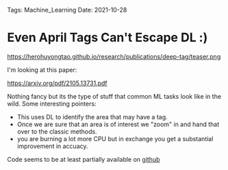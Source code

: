 Tags: Machine_Learning
Date: 2021-10-28			
			
# Even April Tags Can't Escape DL :) 

https://herohuyongtao.github.io/research/publications/deep-tag/teaser.png

I'm looking at this paper: 

https://arxiv.org/pdf/2105.13731.pdf

Nothing fancy but its the type of stuff that common ML tasks look like in the wild. Some interesting pointers: 
- This uses DL to identify the area that may have a tag. 
- Once we are sure that an area is of interest we "zoom" in and hand that over to the classic methods. 
- you are burning a lot more CPU but in exchange you get a substantial improvement in accuacy. 

Code seems to be at least partially available on [github](https://github.com/herohuyongtao/deeptag-pytorch)

